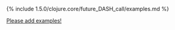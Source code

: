 {% include 1.5.0/clojure.core/future_DASH_call/examples.md %}

[Please add examples!](https://github.com/arrdem/grimoire/edit/master/_includes/1.6.0/clojure.core/future_DASH_call/examples.md)

